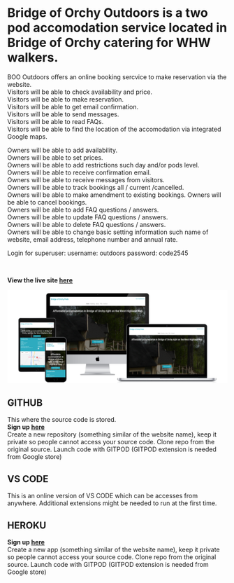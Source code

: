# Bridge of Orchy Outdoors is a two pod accomodation service located in Bridge of Orchy catering for WHW walkers.
BOO Outdoors offers an online booking sercvice to make reservation via the website.  
Visitors will be able to check availability and price.  
Visitors will be able to make reservation.  
Visitors will be able to get email confirmation.  
Visitors will be able to send messages.  
Visitors will be able to read FAQs.  
Visitors will be able to find the location of the accomodation via integrated Google maps.  


Owners will be able to add availability.  
Owners will be able to set prices.  
Owners will be able to add restrictions such day and/or pods level.  
Owners will be able to receive confirmation email.  
Owners will be able to receive messages from visitors.  
Owners will be able to track bookings all / current /cancelled.  
Owners will be able to make amendment to existing bookings.
Owners will be able to cancel bookings.  
Owners will be able to add FAQ questions / answers.  
Owners will be able to update FAQ questions / answers.  
Owners will be able to delete FAQ questions / answers.  
Owners will be able to change basic setting information such name of website, email address, telephone number and annual rate.   



Login for superuser: username: outdoors password: code2545

<br>

**View the live site [here](http://bridgeoforchypods.co.uk/)**

![Website Mockup Photos](media/mockup-outdoors.png)

## GITHUB
This where the source code is stored.   
**Sign up [here](https://github.com/)**  
Create a new repository (something similar of the website name), keep it private so people cannot access your source code.
Clone repo from the original source.
Launch code with GITPOD (GITPOD extension is needed from Google store)
## VS CODE
This is an online version of VS CODE which can be accesses from anywhere. 
Additional extensions might be needed to run at the first time. 
## HEROKU
**Sign up [here](https://heroku.com/)**  
Create a new app (something similar of the website name), keep it private so people cannot access your source code.
Clone repo from the original source.
Launch code with GITPOD (GITPOD extension is needed from Google store)